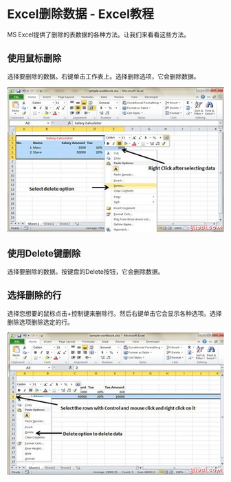 # Excel删除数据 - Excel教程

MS Excel提供了删除的表数据的各种方法。让我们来看看这些方法。

## 使用鼠标删除

选择要删除的数据。右键单击工作表上。选择删除选项，它会删除数据。

![Delete Selected Data with mouse](../img/130S1L06-0.jpg)

## 使用Delete键删除

选择要删除的数据。按键盘的Delete按钮，它会删除数据。

## 选择删除的行

选择您想要的鼠标点击+控制键来删除行。然后右键单击它会显示各种选项。选择删除选项删除选定的行。

![Selective delete of rows](../img/130S1KB-1.jpg)

